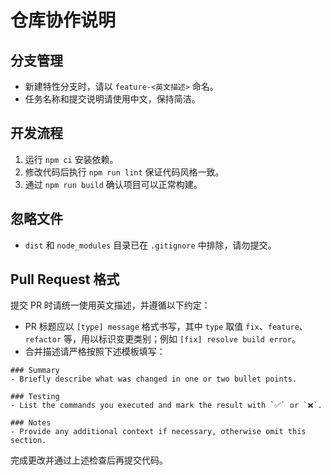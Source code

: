 # 仓库协作说明

## 分支管理
- 新建特性分支时，请以 `feature-<英文描述>` 命名。
- 任务名称和提交说明请使用中文，保持简洁。

## 开发流程
1. 运行 `npm ci` 安装依赖。
2. 修改代码后执行 `npm run lint` 保证代码风格一致。
3. 通过 `npm run build` 确认项目可以正常构建。

## 忽略文件
- `dist` 和 `node_modules` 目录已在 `.gitignore` 中排除，请勿提交。

## Pull Request 格式
提交 PR 时请统一使用英文描述，并遵循以下约定：

- PR 标题应以 `[type] message` 格式书写，其中 `type` 取值 `fix`、`feature`、`refactor` 等，用以标识变更类别；例如 `[fix] resolve build error`。
- 合并描述请严格按照下述模板填写：

```
### Summary
- Briefly describe what was changed in one or two bullet points.

### Testing
- List the commands you executed and mark the result with `✅` or `❌`.

### Notes
- Provide any additional context if necessary, otherwise omit this section.
```

完成更改并通过上述检查后再提交代码。

